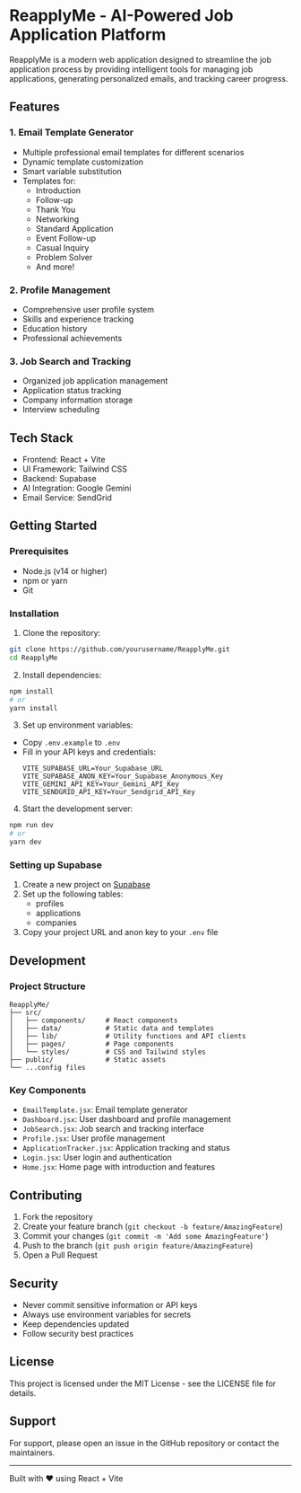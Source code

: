 # ReapplyMe - AI-Powered Job Application Platform

ReapplyMe is a modern web application designed to streamline the job application process by providing intelligent tools for managing job applications, generating personalized emails, and tracking career progress.

## Features

### 1. Email Template Generator
- Multiple professional email templates for different scenarios
- Dynamic template customization
- Smart variable substitution
- Templates for:
  - Introduction
  - Follow-up
  - Thank You
  - Networking
  - Standard Application
  - Event Follow-up
  - Casual Inquiry
  - Problem Solver
  - And more!

### 2. Profile Management
- Comprehensive user profile system
- Skills and experience tracking
- Education history
- Professional achievements

### 3. Job Search and Tracking
- Organized job application management
- Application status tracking
- Company information storage
- Interview scheduling

## Tech Stack

- Frontend: React + Vite
- UI Framework: Tailwind CSS
- Backend: Supabase
- AI Integration: Google Gemini
- Email Service: SendGrid

## Getting Started

### Prerequisites

- Node.js (v14 or higher)
- npm or yarn
- Git

### Installation

1. Clone the repository:
```bash
git clone https://github.com/yourusername/ReapplyMe.git
cd ReapplyMe
```

2. Install dependencies:
```bash
npm install
# or
yarn install
```

3. Set up environment variables:
- Copy `.env.example` to `.env`
- Fill in your API keys and credentials:
  ```
  VITE_SUPABASE_URL=Your_Supabase_URL
  VITE_SUPABASE_ANON_KEY=Your_Supabase_Anonymous_Key
  VITE_GEMINI_API_KEY=Your_Gemini_API_Key
  VITE_SENDGRID_API_KEY=Your_Sendgrid_API_Key
  ```

4. Start the development server:
```bash
npm run dev
# or
yarn dev
```

### Setting up Supabase

1. Create a new project on [Supabase](https://supabase.com)
2. Set up the following tables:
   - profiles
   - applications
   - companies
3. Copy your project URL and anon key to your `.env` file

## Development

### Project Structure

```
ReapplyMe/
├── src/
│   ├── components/     # React components
│   ├── data/           # Static data and templates
│   ├── lib/            # Utility functions and API clients
│   ├── pages/          # Page components
│   └── styles/         # CSS and Tailwind styles
├── public/             # Static assets
└── ...config files
```

### Key Components

- `EmailTemplate.jsx`: Email template generator
- `Dashboard.jsx`: User dashboard and profile management
- `JobSearch.jsx`: Job search and tracking interface
- `Profile.jsx`: User profile management
- `ApplicationTracker.jsx`: Application tracking and status
- `Login.jsx`: User login and authentication
- `Home.jsx`: Home page with introduction and features

## Contributing

1. Fork the repository
2. Create your feature branch (`git checkout -b feature/AmazingFeature`)
3. Commit your changes (`git commit -m 'Add some AmazingFeature'`)
4. Push to the branch (`git push origin feature/AmazingFeature`)
5. Open a Pull Request

## Security

- Never commit sensitive information or API keys
- Always use environment variables for secrets
- Keep dependencies updated
- Follow security best practices

## License

This project is licensed under the MIT License - see the LICENSE file for details.

## Support

For support, please open an issue in the GitHub repository or contact the maintainers.

---

Built with ❤️ using React + Vite
